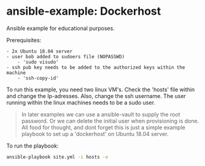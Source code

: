 # ansible-example: Dockerhost
Ansible example for educational purposes.

Prerequisites:

	- 2x Ubuntu 18.04 server
	- user bob added to sudoers file (NOPASSWD)
		- 'sudo visudo'
	- ssh pub key needs to be added to the authorized keys within the machine
		- 'ssh-copy-id'

To run this example, you need two linux VM's. Check the 'hosts' file within and change the Ip-adresses. Also, change the ssh username. The user running within the linux machines needs to be a sudo user. 

> In later examples we can use a ansible-vault to supply the root password. Or we can delete the initial user when provisioning is done. All food for thought, and dont forget this is just a simple example playbook to set up a 'dockerhost' on Ubuntu 18.04 server.

To run the playbook:

```bash
ansible-playbook site.yml -i hosts -v
```
